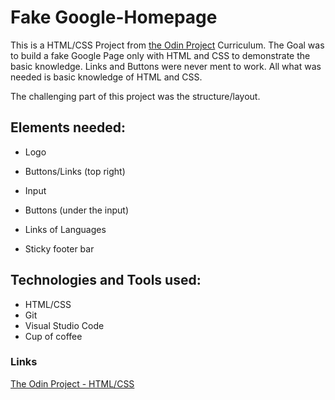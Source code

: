 # Fake Google-Homepage
This is a HTML/CSS Project from [the Odin Project](https://www.theodinproject.com) Curriculum.
The Goal was to build a fake Google Page only with HTML and CSS to demonstrate the basic knowledge. Links and Buttons were never ment to work.
All what was needed is basic knowledge of HTML and CSS.

The challenging part of this project was the structure/layout.

## Elements needed:
- Logo
- Buttons/Links (top right)
- Input
- Buttons (under the input)
- Links of Languages

- Sticky footer bar
## Technologies and Tools used:
- HTML/CSS
- Git
- Visual Studio Code
- Cup of coffee
### Links
[The Odin Project - HTML/CSS](https://www.theodinproject.com/courses/web-development-101/lessons/html-css?ref=lnav#)